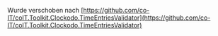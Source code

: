 Wurde verschoben nach [https://github.com/co-IT/coIT.Toolkit.Clockodo.TimeEntriesValidator](https://github.com/co-IT/coIT.Toolkit.Clockodo.TimeEntriesValidator)